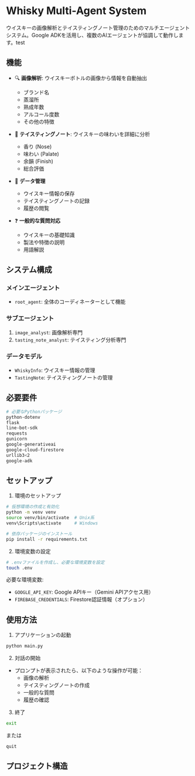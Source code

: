 # Whisky Multi-Agent System

ウイスキーの画像解析とテイスティングノート管理のためのマルチエージェントシステム。Google ADKを活用し、複数のAIエージェントが協調して動作します。test

## 機能

- 🔍 **画像解析**: ウイスキーボトルの画像から情報を自動抽出
  - ブランド名
  - 蒸溜所
  - 熟成年数
  - アルコール度数
  - その他の特徴

- 📝 **テイスティングノート**: ウイスキーの味わいを詳細に分析
  - 香り (Nose)
  - 味わい (Palate)
  - 余韻 (Finish)
  - 総合評価

- 💾 **データ管理**
  - ウイスキー情報の保存
  - テイスティングノートの記録
  - 履歴の閲覧

- ❓ **一般的な質問対応**
  - ウイスキーの基礎知識
  - 製法や特徴の説明
  - 用語解説

## システム構成

### メインエージェント
- `root_agent`: 全体のコーディネーターとして機能

### サブエージェント
1. `image_analyst`: 画像解析専門
2. `tasting_note_analyst`: テイスティング分析専門

### データモデル
- `WhiskyInfo`: ウイスキー情報の管理
- `TastingNote`: テイスティングノートの管理

## 必要要件

```bash
# 必要なPythonパッケージ
python-dotenv
flask
line-bot-sdk
requests
gunicorn
google-generativeai
google-cloud-firestore
urllib3<2
google-adk
```

## セットアップ

1. 環境のセットアップ
```bash
# 仮想環境の作成と有効化
python -m venv venv
source venv/bin/activate  # Unix系
venv\Scripts\activate     # Windows

# 依存パッケージのインストール
pip install -r requirements.txt
```

2. 環境変数の設定
```bash
# .envファイルを作成し、必要な環境変数を設定
touch .env
```

必要な環境変数:
- `GOOGLE_API_KEY`: Google APIキー（Gemini APIアクセス用）
- `FIREBASE_CREDENTIALS`: Firestore認証情報（オプション）

## 使用方法

1. アプリケーションの起動
```bash
python main.py
```

2. 対話の開始
- プロンプトが表示されたら、以下のような操作が可能：
  - 画像の解析
  - テイスティングノートの作成
  - 一般的な質問
  - 履歴の確認

3. 終了
```bash
exit
```
または
```bash
quit
```

## プロジェクト構造
